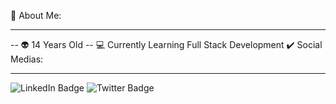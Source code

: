 🌌 About Me:
<hr>
-- 👽 14 Years Old
-- 💻 Currently Learning Full Stack Development
✔️ Social Medias:
<hr>
<div id="badges">
  <img src="https://img.shields.io/badge/Facebook-blue?style=for-the-badge&logo=linkedin&logoColor=white" alt="LinkedIn Badge"/>
  <img src="https://img.shields.io/badge/Twitter-blue?style=for-the-badge&logo=twitter&logoColor=white" alt="Twitter Badge"/>
</div>
